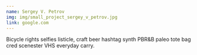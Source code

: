 ```yaml
---
name: Sergey V. Petrov
img: img/small_project_sergey_v_petrov.jpg
link: google.com
---
```

Bicycle rights selfies listicle, craft beer hashtag synth PBR&B paleo tote bag cred scenester VHS everyday carry.